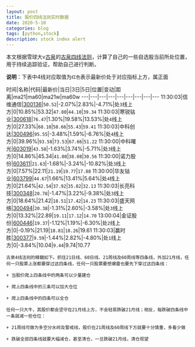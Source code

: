 ```yaml
---
layout: post
title: 股价四线法则实时数据
date: 2020-5-10
categories: blog
tags: [python,stock]
description: stock index alert
---
```



本文根据雪球大v[古泉](https://xueqiu.com/u/7148646888)的[古泉四线法则](https://xueqiu.com/7148646888/130498192)，计算了自己的一些自选股当前所处位置，用于持续追踪验证，帮助自己进行判断。

**说明**：下表中4线对应取值为`红色`表示最新价处于对应指标上方，属正面

时间|名称|代码|最新价|当日|3日|5日|位置|变动|距离|ma21|ma60|ma21w|ma60w
---|---|---|---|---|---|---|---|---
11:30:03|信维通信|[300136](https://xueqiu.com/S/SZ300136)|`50.52`|-2.07%|2.83%|-4.71%|处`3`线上方|0|10.85%|53.32|`47.80`|`44.10`|`39.34`
11:30:03|寒锐钴业|[300618](https://xueqiu.com/S/SZ300618)|`76.47`|1.30%|19.58%|13.53%|处`4`线上方|0|27.33%|`68.10`|`58.66`|`55.43`|`59.41`
11:30:03|中科创达|[300496](https://xueqiu.com/S/SZ300496)|`95.55`|-3.48%|1.59%|-6.76%|处`4`线上方|0|39.96%|`93.58`|`73.53`|`67.66`|`51.22`
11:30:00|中科曙光|[603019](https://xueqiu.com/S/SH603019)|`43.58`|-1.63%|3.74%|-5.71%|处`3`线上方|0|14.86%|45.34|`41.00`|`38.08`|`30.56`
11:30:00|诺力股份|[603611](https://xueqiu.com/S/SH603611)|`21.63`|-1.68%|-3.24%|-10.82%|处`3`线上方|0|7.57%|22.11|`21.19`|`19.77`|`17.88`
11:30:00|华友钴业|[603799](https://xueqiu.com/S/SH603799)|`44.67`|1.66%|13.41%|5.64%|处`4`线上方|0|21.64%|`42.54`|`37.92`|`35.82`|`32.13`
11:30:03|长亮科技|[300348](https://xueqiu.com/S/SZ300348)|`20.78`|-1.47%|3.22%|-9.38%|处`3`线上方|0|18.64%|21.42|`18.51`|`17.42`|`14.23`
11:30:03|盛天网络|[300494](https://xueqiu.com/S/SZ300494)|`20.38`|-1.31%|2.60%|-3.58%|处`3`线上方|0|13.32%|22.89|`19.11`|`17.12`|`14.70`
13:00:04|金证股份|[600446](https://xueqiu.com/S/SH600446)|`19.37`|-1.12%|1.19%|-6.30%|处`2`线上方|0|-0.19%|21.19|`18.81`|`18.26`|19.61
11:30:03|赢时胜|[300377](https://xueqiu.com/S/SZ300377)|`9.59`|-1.44%|2.82%|-4.80%|处`1`线上方|0|-3.84%|10.04|`9.44`|9.74|10.77

```
古泉4线法则的精髓如下。抓住21日线、60日线、21周线及60周线等四条线，外加21月线，任何一只股票上涨都要穿过这四条线，任何一只股票要想爆雷也要先下穿过这四条线：

+ 当股价爬上四条线中的两条可以少量建仓

+ 爬上四条线中的三条可以加大仓位

+ 爬上四条线中的四条可以全仓

任何一只大牛，其股价都会坚守在21月线上方，不会轻易跌破21月线；相反，每跌破四条线中一条就减一些仓位：

+ 21周线可做为多空分水岭及警戒线，股价在21周线及60周线下方就要十分慎重，多看少做

+ 跌破全部四条线就要大幅减仓，甚至清仓，一旦跌破21月线，清仓观望
```